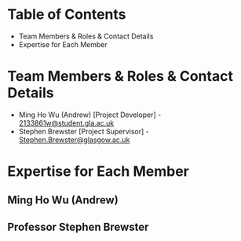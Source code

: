 # Table of Contents

- Team Members & Roles & Contact Details
- Expertise for Each Member

# Team Members & Roles & Contact Details

* Ming Ho Wu (Andrew) [Project Developer] - 2133861w@student.gla.ac.uk
* Stephen Brewster [Project Supervisor] - Stephen.Brewster@glasgow.ac.uk

# Expertise for Each Member

## Ming Ho Wu (Andrew) 


## Professor Stephen Brewster 